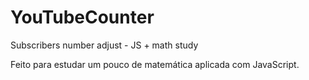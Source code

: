 # YouTubeCounter
Subscribers number adjust - JS + math study

Feito para estudar um pouco de matemática aplicada com JavaScript.
